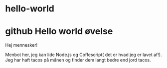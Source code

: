 # hello-world
github Hello world øvelse
========================

Hej mennesker!

Menbot her, jeg kan lide Node.js og Coffescript( det er hvad jeg er lavet af!).
Jeg har haft tacos på månen og finder dem langt bedre end jord tacos.
